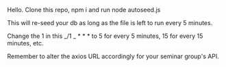 Hello. Clone this repo, npm i and run node autoseed.js

This will re-seed your db as long as the file is left to run every 5 minutes.

Change the 1 in this _/1 _ \* \* \* to 5 for every 5 minutes, 15 for every 15 minutes, etc.

Remember to alter the axios URL accordingly for your seminar group's API.
